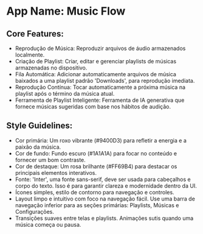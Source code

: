 # **App Name**: Music Flow

## Core Features:

- Reprodução de Música: Reproduzir arquivos de áudio armazenados localmente.
- Criação de Playlist: Criar, editar e gerenciar playlists de músicas armazenadas no dispositivo.
- Fila Automática: Adicionar automaticamente arquivos de música baixados a uma playlist padrão 'Downloads', para reprodução imediata.
- Reprodução Contínua: Tocar automaticamente a próxima música na playlist após o término da música atual.
- Ferramenta de Playlist Inteligente: Ferramenta de IA generativa que fornece músicas sugeridas com base nos hábitos de audição.

## Style Guidelines:

- Cor primária: Um roxo vibrante (#9400D3) para refletir a energia e a paixão da música.
- Cor de fundo: Fundo escuro (#1A1A1A) para focar no conteúdo e fornecer um bom contraste.
- Cor de destaque: Um rosa brilhante (#FF69B4) para destacar os principais elementos interativos.
- Fonte: 'Inter', uma fonte sans-serif, deve ser usada para cabeçalhos e corpo do texto. Isso é para garantir clareza e modernidade dentro da UI.
- Ícones simples, estilo de contorno para navegação e controles.
- Layout limpo e intuitivo com foco na navegação fácil. Use uma barra de navegação inferior para as seções primárias: Playlists, Músicas e Configurações.
- Transições suaves entre telas e playlists. Animações sutis quando uma música começa ou pausa.